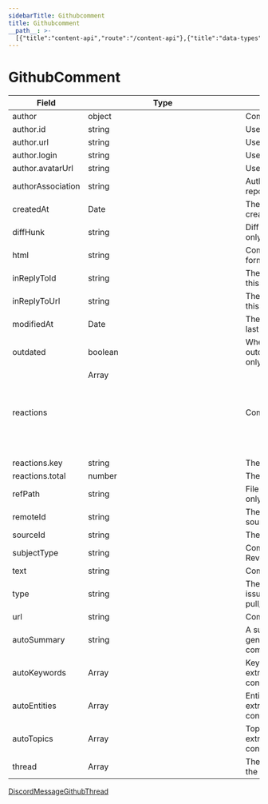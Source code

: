 ```yaml
---
sidebarTitle: Githubcomment
title: Githubcomment
__path__: >-
  [{"title":"content-api","route":"/content-api"},{"title":"data-types","route":"/content-api/data-types"},{"title":"Githubcomment","route":"/content-api/data-types/githubcomment"}]
---
```


# GithubComment

| Field | Type | Description |
| --- | --- | --- |
| author | object | Comment’s author. |
| author.id | string | User’s ID. |
| author.url | string | User’s profile URL. |
| author.login | string | User’s login name. |
| author.avatarUrl | string | User’s avatar URL. |
| authorAssociation | string | Author’s association with the repository. |
| createdAt | Date | The date the comment was created. |
| diffHunk | string | Diff hunk; Review comment only. |
| html | string | Comment’s body in HTML format. |
| inReplyToId | string | The comment’s remote ID that this comment is replying to. |
| inReplyToUrl | string | The URL of the comment that this comment is replying to. |
| modifiedAt | Date | The date the comment was last modified. |
| outdated | boolean | Whether the comment is outdated; Review comment only. |
| reactions | Array<object> | Comment’s reactions. |
| reactions.key | string | The reaction type. |
| reactions.total | number | The total number of reactions. |
| refPath | string | File path; Review comment only. |
| remoteId | string | The unique identifier in the source. |
| sourceId | string | The source identifier. |
| subjectType | string | Comment’s subject type; Review comment only. |
| text | string | Comment’s body in plain text. |
| type | string | The type of the comment: issue\_comment, pull\_request\_review\_comment |
| url | string | Comment’s URL. |
| autoSummary | string | A summary automatically generated based on the comment’s content. |
| autoKeywords | Array<string> | Keywords automatically extracted from the comment’s content. |
| autoEntities | Array<string> | Entities automatically extracted from the comment’s content. |
| autoTopics | Array<string> | Topics automatically extracted from the comment’s content. |
| thread | Array<GithubThread> | The thread associated with the comment. |

[DiscordMessage](/content-api/data-types/discordmessage "DiscordMessage")[GithubThread](/content-api/data-types/githubthread "GithubThread")